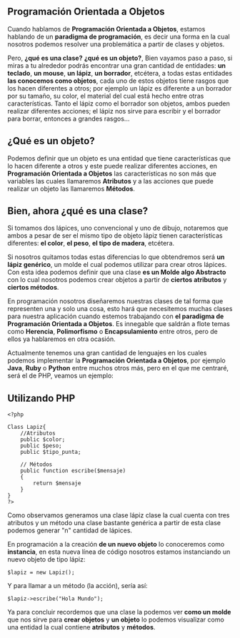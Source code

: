 ## Programación Orientada a Objetos

Cuando hablamos de **Programación Orientada a Objetos**, estamos hablando de un **paradigma de programación**, es decir una forma en la cual nosotros podemos resolver una problemática a partir de clases y objetos.

Pero, **¿qué es una clase?** **¿qué es un objeto?**, Bien vayamos paso a paso, si miras a tu alrededor podrás encontrar una gran cantidad de entidades: **un teclado**, **un mouse**, **un lápiz**, **un borrador**, etcétera, a todas
estas entidades **las conocemos como objetos**, cada uno de estos objetos tiene rasgos que los hacen diferentes a otros; por ejemplo un lápiz es diferente a un borrador por su tamaño, su color, el material del cual está hecho entre otras características. Tanto el lápiz como el borrador son objetos, ambos pueden realizar diferentes acciones; el lápiz nos sirve para escribir y el borrador para borrar, entonces a grandes rasgos...

## ¿Qué es un objeto?

Podemos definir que un objeto es una entidad que tiene características que lo hacen diferente a otros y este puede realizar diferentes acciones, en **Programación Orientada a Objetos** las características no son más que
variables las cuales llamaremos **Atributos** y a las acciones que puede realizar un objeto las llamaremos **Métodos**.

## Bien, ahora ¿qué es una clase?

Si tomamos dos lápices, uno convencional y uno de dibujo, notaremos que ambos a pesar de ser el mismo tipo de objeto lápiz tienen características diferentes: **el color**, **el peso**, **el tipo de madera**, etcétera.

Si nosotros quitamos todas estas diferencias lo que obtendremos será **un lápiz genérico**, un molde el cual podemos utilizar para crear otros lápices. Con esta idea podemos definir que una clase **es un Molde algo Abstracto** con lo cual nosotros podemos crear objetos a partir de **ciertos atributos** y **ciertos métodos**.

En programación nosotros diseñaremos nuestras clases de tal forma que representen una y solo una cosa, esto hará que necesitemos muchas clases para nuestra aplicación cuando estemos trabajando con **el paradigma de Programación Orientada a Objetos**. Es innegable que saldrán a flote temas como **Herencia**, **Polimorfismo** o **Encapsulamiento** entre otros, pero de ellos ya hablaremos en otra ocasión.

Actualmente tenemos una gran cantidad de lenguajes en los cuales podemos implementar la **Programación Orientada a Objetos**, por ejemplo **Java**, **Ruby** o **Python** entre muchos otros más, pero en el que me centraré, será el de PHP, veamos un ejemplo:

## Utilizando PHP

    <?php
    
    Class Lapiz{
    	//Atributos
    	public $color;
    	public $peso;
    	public $tipo_punta;
    	
        // Métodos
        public function escribe($mensaje)
        {
    	    return $mensaje
        }
    }
    ?>

Como observamos generamos una clase lápiz clase la cual cuenta con tres atributos y un método una clase bastante genérica a partir de esta clase podemos generar "n" cantidad de lápices.

En programación a la creación **de un nuevo objeto** lo conoceremos como **instancia**, en esta nueva línea de código nosotros estamos instanciando un nuevo objeto de tipo lápiz:

    $lapiz = new Lapiz();

Y para llamar a un método (la acción), sería así:

    $lapiz->escribe("Hola Mundo");

Ya para concluir recordemos que una clase la podemos ver **como un molde** que nos sirve para **crear objetos** y **un objeto** lo podemos visualizar como una entidad la cual contiene **atributos** y **métodos**.
